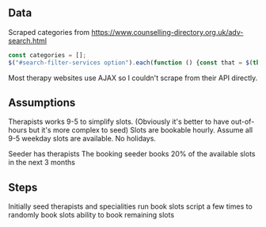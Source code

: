 ## Data
Scraped categories from https://www.counselling-directory.org.uk/adv-search.html

```javascript
const categories = [];
$("#search-filter-services option").each(function () {const that = $(this); categories.push(that.text());});
```

Most therapy websites use AJAX so I couldn't scrape from their API directly.


## Assumptions
Therapists works 9-5 to simplify slots. (Obviously it's better to have out-of-hours but it's more complex to seed)
Slots are bookable hourly.
Assume all 9-5 weekday slots are available. No holidays.

Seeder has therapists
The booking seeder books 20% of the available slots in the next 3 months

## Steps
Initially seed therapists and specialities
run book slots script a few times to randomly book slots
ability to book remaining slots
